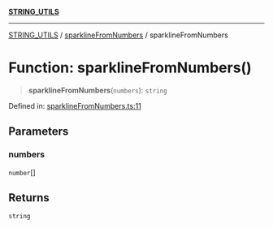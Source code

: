 [**STRING_UTILS**](../../README.md)

***

[STRING_UTILS](../../README.md) / [sparklineFromNumbers](../README.md) / sparklineFromNumbers

# Function: sparklineFromNumbers()

> **sparklineFromNumbers**(`numbers`): `string`

Defined in: [sparklineFromNumbers.ts:11](https://github.com/dailker/everyutil/blob/c55c841d32caf5da88acfcc363073946269cfe27/src/string/sparklineFromNumbers.ts#L11)

## Parameters

### numbers

`number`[]

## Returns

`string`
